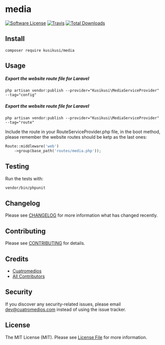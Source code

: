 # media

[![Software License](https://img.shields.io/badge/license-MIT-brightgreen.svg?style=flat-square)](LICENSE.md)
[![Travis](https://img.shields.io/travis/kusikusi/media.svg?style=flat-square)]()
[![Total Downloads](https://img.shields.io/packagist/dt/kusikusi/media.svg?style=flat-square)](https://packagist.org/packages/kusikusi/media)

## Install
`composer require kusikusi/media`

## Usage

##### Export the website route file for Laravel
```shell
php artisan vendor:publish --provider="Kusikusi\MediaServiceProvider" --tag="config"
```

##### Export the website route file for Laravel
```shell
php artisan vendor:publish --provider="Kusikusi\MediaServiceProvider" --tag="route"
```
Include the route in your RouteServiceProvider.php file, in the boot method, please remember the website routes should be ketp as the last ones:

```php
Route::middleware('web')
    ->group(base_path('routes/media.php'));
```

## Testing
Run the tests with:

``` bash
vendor/bin/phpunit
```

## Changelog
Please see [CHANGELOG](CHANGELOG.md) for more information what has changed recently.

## Contributing
Please see [CONTRIBUTING](CONTRIBUTING.md) for details.

## Credits

- [Cuatromedios](https://github.com/kusikusi)
- [All Contributors](https://github.com/kusikusi/media/contributors)

## Security
If you discover any security-related issues, please email dev@cuatromedios.com instead of using the issue tracker.

## License
The MIT License (MIT). Please see [License File](/LICENSE.md) for more information.